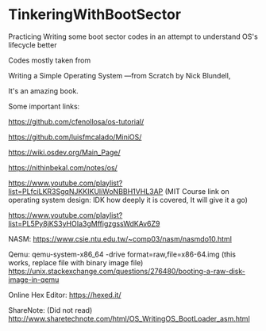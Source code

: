# TinkeringWithBootSector
Practicing Writing some boot sector codes in an attempt to understand OS's lifecycle better 

Codes mostly taken from 

Writing a Simple Operating System —from Scratch by Nick Blundell,

It's an amazing book. 

Some important links: 


https://github.com/cfenollosa/os-tutorial/




https://github.com/luisfmcalado/MiniOS/




https://wiki.osdev.org/Main_Page/


https://nithinbekal.com/notes/os/


https://www.youtube.com/playlist?list=PLfciLKR3SgqNJKKIKUliWoNBBH1VHL3AP (MIT Course link on operating system design: IDK how deeply it is covered, It will give it a go)


https://www.youtube.com/playlist?list=PL5Py8jKS3yHOIa3gMffigzgssWdKAv6Z9

NASM:
https://www.csie.ntu.edu.tw/~comp03/nasm/nasmdo10.html

Qemu:
qemu-system-x86_64 -drive format=raw,file=x86-64.img  (this works, replace file with binary image file)
https://unix.stackexchange.com/questions/276480/booting-a-raw-disk-image-in-qemu

Online Hex Editor:
https://hexed.it/

ShareNote: (Did not read)
http://www.sharetechnote.com/html/OS_WritingOS_BootLoader_asm.html
